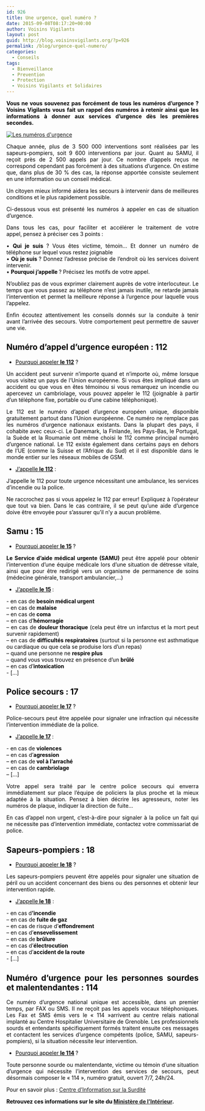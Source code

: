 ```yaml
---
id: 926
title: Une urgence, quel numéro ?
date: 2015-09-08T08:17:20+00:00
author: Voisins Vigilants
layout: post
guid: http://blog.voisinsvigilants.org/?p=926
permalink: /blog/urgence-quel-numero/
categories:
  - Conseils
tags:
  - Bienveillance
  - Prevention
  - Protection
  - Voisins Vigilants et Solidaires
---
```

<p style="text-align: justify;">
  <span style="color: #000000;"><strong>Vous ne vous souvenez pas forcément de tous les numéros d&rsquo;urgence ? Voisins Vigilants vous fait un rappel des numéros à retenir ainsi que les informations à donner aux services d&rsquo;urgence dès les premières secondes. </strong></span>
</p>

<p style="text-align: justify;">
  <a href="./../../images/2015/08/Les-numeros-durgence.jpg"><img class="aligncenter  wp-image-883" src="./../../images/2015/08/Les-numeros-durgence.jpg" alt="Les numéros d'urgence" /></a>
</p>

<p style="text-align: justify;">
  <span style="color: #000000;">Chaque année, plus de 3 500 000 interventions sont réalisées par les sapeurs-pompiers, soit 9 600 interventions par jour. Quant au SAMU, il reçoit près de 2 500 appels par jour. Ce nombre d’appels reçus ne correspond cependant pas forcément à des situations d&rsquo;urgence. On estime que, dans plus de 30 % des cas, la réponse apportée consiste seulement en une information ou un conseil médical.</span>
</p>

<p style="text-align: justify;">
  <span style="color: #000000;">Un citoyen mieux informé aidera les secours à intervenir dans de meilleures conditions et le plus rapidement possible.</span>
</p>

<p style="text-align: justify;">
  <span style="color: #000000;">Ci-dessous vous est présenté les numéros à appeler en cas de situation d’urgence.</span>
</p>

<p style="text-align: justify;">
  <span style="color: #000000;">Dans tous les cas, pour faciliter et accélérer le traitement de votre appel,<strong> </strong>pensez à préciser ces 3 points<strong> </strong>:</span>
</p>

<p style="text-align: justify;">
  <span style="color: #000000;"> • <strong>Qui je suis </strong>? Vous êtes victime, témoin&#8230; Et donner un numéro de téléphone sur lequel vous restez joignable</span><br /> <span style="color: #000000;"> •<strong> Où je suis </strong>? Donnez l&rsquo;adresse précise de l’endroit où les services doivent intervenir.</span><br /> <span style="color: #000000;"> • <strong>Pourquoi j’appelle </strong>? Précisez les motifs de votre appel.</span>
</p>

<p style="text-align: justify;">
  <span style="color: #000000;">N’oubliez pas de vous exprimer clairement auprès de votre interlocuteur. Le temps que vous passez au téléphone n&rsquo;est jamais inutile, ne retarde jamais l&rsquo;intervention et permet la meilleure réponse à l&rsquo;urgence pour laquelle vous l&rsquo;appelez.</span>
</p>

<p style="text-align: justify;">
  <span style="color: #000000;">Enfin écoutez attentivement les conseils donnés sur la conduite à tenir avant l&rsquo;arrivée des secours. Votre comportement peut permettre de sauver une vie.</span>
</p>

<h2 style="text-align: justify;">
  <span style="color: #000000;"><strong>Numéro d&rsquo;appel d&rsquo;urgence européen : 112</strong></span>
</h2>

<ul style="text-align: justify;">
  <li>
    <span style="color: #000000;"><span style="text-decoration: underline;">Pourquoi appeler <strong>le 112</strong></span> ?</span>
  </li>
</ul>

<p style="text-align: justify;">
  <span style="color: #000000;">Un accident peut survenir n’importe quand et n’importe où, même lorsque vous visitez un pays de l’Union européenne. Si vous êtes impliqué dans un accident ou que vous en êtes témoinou si vous remarquez un incendie ou apercevez un cambriolage, vous pouvez appeler le 112 (joignable à partir d’un téléphone fixe, portable ou d’une cabine téléphonique).</span>
</p>

<p style="text-align: justify;">
  <span style="color: #000000;">Le 112 est le numéro d’appel d’urgence européen unique, disponible gratuitement partout dans l’Union européenne. Ce numéro ne remplace pas les numéros d’urgence nationaux existants. Dans la plupart des pays, il cohabite avec ceux-ci. Le Danemark, la Finlande, les Pays-Bas, le Portugal, la Suède et la Roumanie ont même choisi le 112 comme principal numéro d’urgence national. Le 112 existe également dans certains pays en dehors de l’UE (comme la Suisse et l’Afrique du Sud) et il est disponible dans le monde entier sur les réseaux mobiles de GSM.</span>
</p>

<ul style="text-align: justify;">
  <li>
    <span style="color: #000000;"><span style="text-decoration: underline;">J’appelle<strong> le 112</strong></span> :</span>
  </li>
</ul>

<p style="text-align: justify;">
  <span style="color: #000000;">J&rsquo;appelle le 112 pour toute urgence nécessitant une ambulance, les services d’incendie ou la police.</span>
</p>

<p style="text-align: justify;">
  <span style="color: #000000;">Ne raccrochez pas si vous appelez le 112 par erreur! Expliquez à l’opérateur que tout va bien. Dans le cas contraire, il se peut qu’une aide d’urgence doive être envoyée pour s’assurer qu’il n’y a aucun problème.</span>
</p>

<h2 style="text-align: justify;">
  <span style="color: #000000;"><strong>Samu : 15</strong></span>
</h2>

<ul style="text-align: justify;">
  <li>
    <span style="color: #000000;"><span style="text-decoration: underline;">Pourquoi appeler <strong>le 15</strong></span><strong> </strong>?</span>
  </li>
</ul>

<p style="text-align: justify;">
  <span style="color: #000000;"><strong>Le Service d&rsquo;aide médical urgente (SAMU)</strong> peut être appelé pour obtenir l’intervention d’une équipe médicale lors d’une situation de détresse vitale, ainsi que pour être redirigé vers un organisme de permanence de soins (médecine générale, transport ambulancier,…)</span>
</p>

<ul style="text-align: justify;">
  <li>
    <span style="color: #000000;"><span style="text-decoration: underline;">J’appelle <strong>le 15</strong></span><strong> </strong>:</span>
  </li>
</ul>

<p style="text-align: justify;">
  <span style="color: #000000;">- en cas de <strong>besoin médical urgent</strong></span><br /> <span style="color: #000000;"> &#8211; en cas de <strong>malaise</strong></span><br /> <span style="color: #000000;"> &#8211; en cas de<strong> coma</strong></span><br /> <span style="color: #000000;"> &#8211; en cas d’<strong>hémorragie</strong></span><br /> <span style="color: #000000;"> &#8211; en cas de <strong>douleur thoracique</strong> (cela peut être un infarctus et la mort peut survenir rapidement)</span><br /> <span style="color: #000000;"> &#8211; en cas de <strong>difficultés respiratoires</strong> (surtout si la personne est asthmatique ou cardiaque ou que cela se produise lors d&rsquo;un repas)</span><br /> <span style="color: #000000;"> &#8211; quand une personne ne <strong>respire plus</strong></span><br /> <span style="color: #000000;"> &#8211; quand vous vous trouvez en présence d&rsquo;un <strong>brûlé</strong></span><br /> <span style="color: #000000;"> &#8211; en cas d’<strong>intoxication</strong></span><br /> <span style="color: #000000;"> - [...]</span>
</p>

<h2 style="text-align: justify;">
  <span style="color: #000000;"><strong>Police secours : 17</strong></span>
</h2>

<ul style="text-align: justify;">
  <li>
    <span style="color: #000000;"><span style="text-decoration: underline;">Pourquoi appeler <strong>le 17</strong></span> ?</span>
  </li>
</ul>

<p style="text-align: justify;">
  <span style="color: #000000;">Police-secours peut être appelée pour signaler une infraction qui nécessite l’intervention immédiate de la police.</span>
</p>

<ul style="text-align: justify;">
  <li>
    <span style="color: #000000;"><span style="text-decoration: underline;">J’appelle <strong>le 17</strong></span><strong> </strong>:</span>
  </li>
</ul>

<p style="text-align: justify;">
  <span style="color: #000000;">- en cas de <strong>violences</strong></span><br /> <span style="color: #000000;"> &#8211; en cas d’<strong>agression</strong></span><br /> <span style="color: #000000;"> &#8211; en cas de<strong> vol à l’arraché</strong></span><br /> <span style="color: #000000;"> &#8211; en cas de <strong>cambriolage</strong></span><br /> <span style="color: #000000;"> &#8211; [...]</span>
</p>

<p style="text-align: justify;">
  <span style="color: #000000;">Votre appel sera traité par le centre police secours qui enverra immédiatement sur place l’équipe de policiers la plus proche et la mieux adaptée à la situation. Pensez à bien décrire les agresseurs, noter les numéros de plaque, indiquer la direction de fuite&#8230;</span>
</p>

<p style="text-align: justify;">
  <span style="color: #000000;">En cas d’appel non urgent, c’est-à-dire pour signaler à la police un fait qui ne nécessite pas d’intervention immédiate, contactez votre commissariat de police.</span>
</p>

<h2 style="text-align: justify;">
  <span style="color: #000000;"><strong>Sapeurs-pompiers : 18</strong></span>
</h2>

<ul style="text-align: justify;">
  <li>
    <span style="color: #000000;"><span style="text-decoration: underline;">Pourquoi appeler <strong>le 18</strong></span> ?</span>
  </li>
</ul>

<p style="text-align: justify;">
  <span style="color: #000000;">Les sapeurs-pompiers peuvent être appelés pour signaler une situation de péril ou un accident concernant des biens ou des personnes et obtenir leur intervention rapide.</span>
</p>

<ul style="text-align: justify;">
  <li>
    <span style="color: #000000;"><span style="text-decoration: underline;">J’appelle<strong> le 18</strong></span> :</span>
  </li>
</ul>

<p style="text-align: justify;">
  <span style="color: #000000;">- en cas d<strong>’incendie</strong></span><br /> <span style="color: #000000;"> &#8211; en cas de <strong>fuite de gaz</strong></span><br /> <span style="color: #000000;"> &#8211; en cas de risque d’<strong>effondrement</strong></span><br /> <span style="color: #000000;"> &#8211; en cas d’<strong>ensevelissement</strong></span><br /> <span style="color: #000000;"> &#8211; en cas de<strong> brûlure</strong></span><br /> <span style="color: #000000;"> &#8211; en cas d’<strong>électrocution</strong></span><br /> <span style="color: #000000;"> &#8211; en cas d’<strong>accident de la route</strong></span><br /> <span style="color: #000000;"> - [...]</span>
</p>

<h2 style="text-align: justify;">
  <span style="color: #000000;"><strong>Numéro d&rsquo;urgence pour les personnes sourdes et malentendantes : 114</strong></span>
</h2>

<p style="text-align: justify;">
  <span style="color: #000000;">Ce numéro d’urgence national unique est accessible, dans un premier temps, par FAX ou SMS. Il ne reçoit pas les appels vocaux téléphoniques. Les Fax et SMS émis vers le « 114 »arrivent au centre relais national implanté au Centre Hospitalier Universitaire de Grenoble. Les professionnels sourds et entendants spécifiquement formés traitent ensuite ces messages et contactent les services d&rsquo;urgence compétents (police, SAMU, sapeurs-pompiers), si la situation nécessite leur intervention.</span>
</p>

<ul style="text-align: justify;">
  <li>
    <span style="color: #000000;"><span style="text-decoration: underline;">Pourquoi appeler <strong>le 114</strong></span><strong> </strong>?</span>
  </li>
</ul>

<p style="text-align: justify;">
  <span style="color: #000000;">Toute personne sourde ou malentendante, victime ou témoin d’une situation d’urgence qui nécessite l’intervention des services de secours, peut désormais composer le « 114 », numéro gratuit, ouvert 7/7, 24h/24.</span>
</p>

<p style="text-align: justify;">
  <span style="color: #000000;">Pour en savoir plus : <a href="http://www.urgence114.fr/">Centre d&rsquo;Information sur la Surdité</a></span>
</p>

<p style="text-align: justify;">
  <span style="color: #000000;"><strong>Retrouvez ces informations sur le site du <a href="http://www.risques.gouv.fr/risques-majeurs/connaitre-les-numeros-durgence">Ministère de l&rsquo;Intérieur</a>.</strong></span>
</p>
